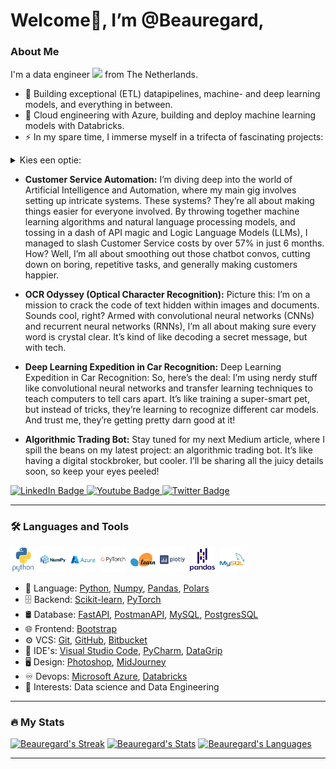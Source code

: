 <H1><B> Welcome👋, I’m @Beauregard,</B></H1>

### About Me
I'm a data engineer <img src="https://media.giphy.com/media/WUlplcMpOCEmTGBtBW/giphy.gif" width="30"> from The Netherlands.

- :telescope: Building exceptional (ETL) datapipelines, machine- and deep learning models, and everything in between.
- :seedling: Cloud engineering with Azure, building and deploy machine learning models with Databricks. 
- :zap: In my spare time, I immerse myself in a trifecta of fascinating projects:


<details>
<summary>Kies een optie:</summary>
Optie 1
Optie 2
Optie 3
</details>


- **Customer Service Automation:** I’m diving deep into the world of Artificial Intelligence and Automation, where my main gig involves setting up intricate systems. These systems? They’re all about making things easier for everyone involved. By throwing together machine learning algorithms and natural language processing models, and tossing in a dash of API magic and Logic Language Models (LLMs), I managed to slash Customer Service costs by over 57% in just 6 months. How? Well, I’m all about smoothing out those chatbot convos, cutting down on boring, repetitive tasks, and generally making customers happier.

- **OCR Odyssey (Optical Character Recognition):** Picture this: I’m on a mission to crack the code of text hidden within images and documents. Sounds cool, right? Armed with convolutional neural networks (CNNs) and recurrent neural networks (RNNs), I’m all about making sure every word is crystal clear. It’s kind of like decoding a secret message, but with tech.

- **Deep Learning Expedition in Car Recognition:** Deep Learning Expedition in Car Recognition: So, here’s the deal: I’m using nerdy stuff like convolutional neural networks and transfer learning techniques to teach computers to tell cars apart. It’s like training a super-smart pet, but instead of tricks, they’re learning to recognize different car models. And trust me, they’re getting pretty darn good at it!

- **Algorithmic Trading Bot:** Stay tuned for my next Medium article, where I spill the beans on my latest project: an algorithmic trading bot. It’s like having a digital stockbroker, but cooler. I’ll be sharing all the juicy details soon, so keep your eyes peeled!


<div id="badges">
  <a href="https://www.linkedin.com/">
    <img src="https://img.shields.io/badge/LinkedIn-blue?style=for-the-badge&logo=linkedin&logoColor=white" alt="LinkedIn Badge"/>
  </a>
  <a href="https://www.youtube.com/">
    <img src="https://img.shields.io/badge/YouTube-red?style=for-the-badge&logo=youtube&logoColor=white" alt="Youtube Badge"/>
  </a>
  <a href="https://twitter.com/">
    <img src="https://img.shields.io/badge/Twitter-blue?style=for-the-badge&logo=twitter&logoColor=white" alt="Twitter Badge"/>
  </a>  
</div>

---
### :hammer_and_wrench: Languages and Tools
  <div>
  <img src="https://github.com/devicons/devicon/blob/master/icons/python/python-original-wordmark.svg" title="Python" alt="Python" width="40" height="40"/>&nbsp;
    <img src="https://github.com/devicons/devicon/blob/master/icons/numpy/numpy-original-wordmark.svg" title="numpy" alt="numpy" width="40" height="40"/>&nbsp;
    <img src="https://github.com/devicons/devicon/blob/master/icons/azure/azure-original-wordmark.svg" title="github.com" alt="github.com" width="40" height="40"/>&nbsp;
  <img src="https://github.com/devicons/devicon/blob/master/icons/pytorch/pytorch-original-wordmark.svg" title="Gatsby"  alt="Gatsby" width="40" height="40"/>&nbsp;
  <img src="https://github.com/devicons/devicon/blob/master/icons/scikitlearn/scikitlearn-original.svg" title="MySQL"  alt="MySQL" width="40" height="40"/>&nbsp;
  <img src="https://github.com/devicons/devicon/blob/master/icons/plotly/plotly-original-wordmark.svg" title="NodeJS" alt="NodeJS" width="40" height="40"/>&nbsp;
  <img src="https://github.com/devicons/devicon/blob/master/icons/pandas/pandas-original-wordmark.svg" title="AWS" alt="AWS" width="40" height="40"/>&nbsp;
  <img src="https://github.com/devicons/devicon/blob/master/icons/mysql/mysql-original-wordmark.svg" title="MySQL"  alt="MySQL" width="40" height="40"/>&nbsp;
</div>

* 📜 Language: [Python](https://www.python.org/), [Numpy](https://numpy.org/), [Pandas](https://pandas.pydata.org/), [Polars](https://pola.rs/)
* 🗄 Backend: [Scikit-learn](https://scikit-learn.org/), [PyTorch](https://pytorch.org/)
* 🛢 Database: [FastAPI](https://fastapi.tiangolo.com/), [PostmanAPI](https://www.postman.com/), [MySQL](https://www.mysql.com/), [PostgresSQL](https://www.postgresql.org/)
* 🌐 Frontend: [Bootstrap](https://getbootstrap.com/)
* ⚙️ VCS: [Git](https://git-scm.com/), [GitHub](https://github.com/), [Bitbucket](https://bitbucket.org/)
* 🔧 IDE's: [Visual Studio Code](https://code.visualstudio.com/), [PyCharm](https://www.jetbrains.com/pycharm/), [DataGrip](https://www.jetbrains.com/datagrip/)
* 🖥 Design: [Photoshop](https://www.adobe.com/products/photoshop.html), [MidJourney](https://www.midjourney.com/)
* ♾️ Devops: [Microsoft Azure](https://azure.microsoft.com/), [Databricks](https://databricks.com/)
* 👀 Interests: Data science and Data Engineering

---
### :fire: My Stats

[![Beauregard's Streak](http://github-readme-streak-stats.herokuapp.com?user=Beauregards&theme=dark&background=000000)](https://git.io/streak-stats)
[![Beauregard's Stats](https://github-readme-stats.vercel.app/api?username=Beauregards&theme=dark&background=000000)](https://github.com/Beauregards/github-readme-stats)
[![Beauregard's Languages](https://github-readme-stats.vercel.app/api/top-langs/?username=Beauregards&layout=compact&theme=dark&background=000000)](https://github.com/Beauregards/github-readme-stats)



---
<!---
Beauregards/Beauregards is a ✨ special ✨ repository because its `README.md` (this file) appears on your GitHub profile.
You can click the Preview link to take a look at your changes.
--->
